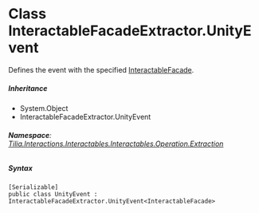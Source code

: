 # Class InteractableFacadeExtractor.UnityEvent

Defines the event with the specified [InteractableFacade].

##### Inheritance

* System.Object
* InteractableFacadeExtractor.UnityEvent

###### **Namespace**: [Tilia.Interactions.Interactables.Interactables.Operation.Extraction]

##### Syntax

```
[Serializable]
public class UnityEvent : InteractableFacadeExtractor.UnityEvent<InteractableFacade>
```

[InteractableFacade]: Tilia.Interactions.Interactables.Interactables.InteractableFacade.md
[Tilia.Interactions.Interactables.Interactables.Operation.Extraction]: README.md